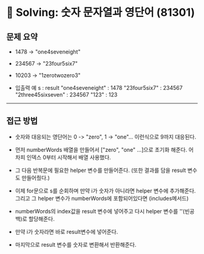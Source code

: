 # 📝 Solving: 숫자 문자열과 영단어 (81301)

## 문제 요약

- 1478 → "one4seveneight"
- 234567 → "23four5six7"
- 10203 → "1zerotwozero3"

- 입출력 예
  s : result
  "one4seveneight" : 1478
  "23four5six7" : 234567
  "2three45sixseven" : 234567
  "123" : 123

---

## 접근 방법

- 숫자와 대응되는 영단어는 0 -> "zero", 1 -> "one"... 이런식으로 9까지 대응된다.
- 먼저 numberWords 배열을 만들어서 ["zero", "one" ...]으로 초기화 해준다. 어차피 인덱스 0부터 시작해서 배열 사용했다.
- 그 다음 반복문에 필요한 helper 변수를 만들어준다. (또한 결과를 담을 result 변수도 만들어줬다.)
- 이제 for문으로 s를 순회하며 만약 i가 숫자가 아니라면 helper 변수에 추가해준다. 그리고 그 helper 변수가 numberWords에 포함되어있다면 (includes메서드)
- numberWords의 index값을 result 변수에 넣어주고 다시 helper 변수를 ''(빈공백)로 할당해준다.
- 만약 i가 숫자라면 바로 result변수에 넣어준다.

- 마지막으로 result 변수를 숫자로 변환해서 반환해준다.
